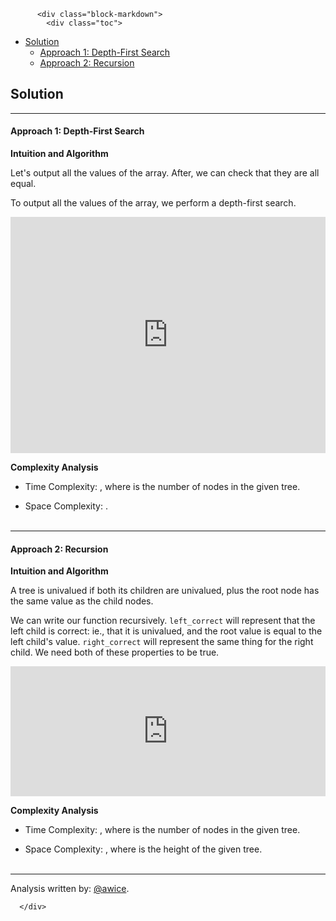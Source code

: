 <div class="article-body">
        
          <div class="block-markdown">
            <div class="toc">
<ul>
<li><a href="#solution">Solution</a><ul>
<li><a href="#approach-1-depth-first-search">Approach 1: Depth-First Search</a></li>
<li><a href="#approach-2-recursion">Approach 2: Recursion</a></li>
</ul>
</li>
</ul>
</div>
<h2 id="solution">Solution</h2>
<hr>
<h4 id="approach-1-depth-first-search">Approach 1: Depth-First Search</h4>
<p><strong>Intuition and Algorithm</strong></p>
<p>Let's output all the values of the array.  After, we can check that they are all equal.</p>
<p>To output all the values of the array, we perform a depth-first search.</p>
<iframe src="https://leetcode.com/playground/dL2Yo8pb/shared" frameborder="0" width="100%" height="378" name="dL2Yo8pb"></iframe>

<p><strong>Complexity Analysis</strong></p>
<ul>
<li>
<p>Time Complexity:  <script type="math/tex; mode=display">O(N)</script>, where <script type="math/tex; mode=display">N</script> is the number of nodes in the given tree.</p>
</li>
<li>
<p>Space Complexity:  <script type="math/tex; mode=display">O(N)</script>.
<br>
<br></p>
</li>
</ul>
<hr>
<h4 id="approach-2-recursion">Approach 2: Recursion</h4>
<p><strong>Intuition and Algorithm</strong></p>
<p>A tree is univalued if both its children are univalued, plus the root node has the same value as the child nodes.</p>
<p>We can write our function recursively.  <code>left_correct</code> will represent that the left child is correct: ie., that it is univalued, and the root value is equal to the left child's value.  <code>right_correct</code> will represent the same thing for the right child.  We need both of these properties to be true.</p>
<iframe src="https://leetcode.com/playground/xLY6bNWX/shared" frameborder="0" width="100%" height="208" name="xLY6bNWX"></iframe>

<p><strong>Complexity Analysis</strong></p>
<ul>
<li>
<p>Time Complexity:  <script type="math/tex; mode=display">O(N)</script>, where <script type="math/tex; mode=display">N</script> is the number of nodes in the given tree.</p>
</li>
<li>
<p>Space Complexity:  <script type="math/tex; mode=display">O(H)</script>, where <script type="math/tex; mode=display">H</script> is the height of the given tree.
<br>
<br></p>
</li>
</ul>
<hr>
<p>Analysis written by: <a href="https://leetcode.com/awice">@awice</a>.</p>
          </div>
        
      </div>